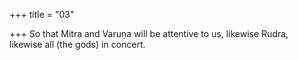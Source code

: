 +++
title = "03"

+++
So that Mitra and Varuṇa will be attentive to us, likewise Rudra,  
likewise all (the gods) in concert. 